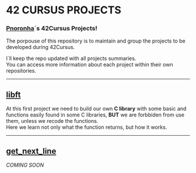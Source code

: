 # 42 CURSUS PROJECTS

### [Pnoronha](https://github.com/pnoronha)´s 42Cursus Projects!

The porpouse of this repository is to maintain and group the projects to be developed during 42Cursus.

I´ll keep the repo updated with all projects summaries.  
You can access more information about each project within their own repositories.

*******

## [libft](https://github.com/pnoronha/libft.git)

At this first project we need to build our own **C library** with some basic and functions easily found
in some C libraries, **BUT** we are forbbiden from use them, unless we recode the functions.   
Here we learn not only what the function returns, but how it works.

******

## [get_next_line](https://github.com/pnoronha/get_next_line.git)

*COMING SOON*
